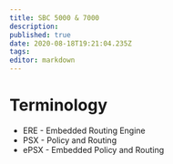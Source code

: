 ```yaml
---
title: SBC 5000 & 7000
description: 
published: true
date: 2020-08-18T19:21:04.235Z
tags: 
editor: markdown
---
```


# Terminology
- ERE - Embedded Routing Engine
- PSX - Policy and Routing
- ePSX - Embedded Policy and Routing
